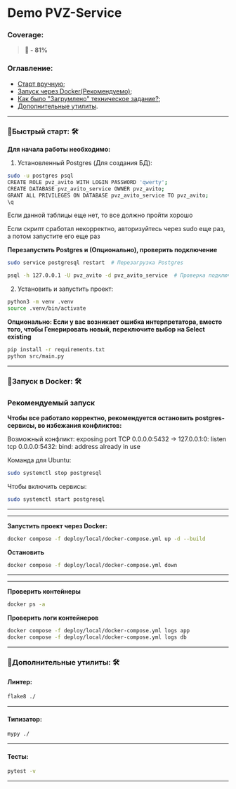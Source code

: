 # Demo PVZ-Service

### Coverage:
> **🔶 - 81%**

### Оглавление:

- [Старт вручную](#title1);
- [Запуск через Docker(Рекомендуемо)](#title2);
- [Как было "Загрумлено" техническое задание?](#title2);
- [Дополнительные утилиты](#title3).

---

### 🔹<a id="title1">Быстрый старт</a>: 🛠

**Для начала работы необходимо:**

1. Установленный Postgres (Для создания БД):

```bash
sudo -u postgres psql
CREATE ROLE pvz_avito WITH LOGIN PASSWORD 'qwerty';
CREATE DATABASE pvz_avito_service OWNER pvz_avito;
GRANT ALL PRIVILEGES ON DATABASE pvz_avito_service TO pvz_avito;
\q
```

Если данной таблицы еще нет, то все должно пройти хорошо

Если скрипт сработал некорректно, авторизуйтесь через sudo еще раз, а потом запустите его еще раз

**Перезапустить Postgres и (Опционально), проверить подключение**

```bash
sudo service postgresql restart  # Перезагрузка Postgres
```

```bash
psql -h 127.0.0.1 -U pvz_avito -d pvz_avito_service  # Проверка подключения
```

2. Установить и запустить проект:

```bash
python3 -m venv .venv
source .venv/bin/activate
```

**Опционально: Если у вас возникает ошибка интерпретатора, вместо того, чтобы Генерировать новый, переключите выбор на
Select existing**

```bash
pip install -r requirements.txt
python src/main.py
```

---

### 🔹<a id="title2">Запуск в Docker</a>: 🛠

### **Рекомендуемый запуск**

**Чтобы все работало корректно, рекомендуется остановить postgres-сервисы, во избежания конфликтов:**

Возможный конфликт: exposing port TCP 0.0.0.0:5432 -> 127.0.0.1:0: listen tcp 0.0.0.0:5432: bind: address already in
use

Команда для Ubuntu:

```bash
sudo systemctl stop postgresql 
```

Чтобы включить сервисы:

```bash
sudo systemctl start postgresql 
```

----------------------------------------------------------------------------------------------------------------------------
---

**Запустить проект через Docker:**

```bash
docker compose -f deploy/local/docker-compose.yml up -d --build  
```

**Остановить**

```bash
docker compose -f deploy/local/docker-compose.yml down
```

----------------------------------------------------------------------------------------------------------------------------
---
**Проверить контейнеры**

```bash
docker ps -a
```

**Проверить логи контейнеров**

```bash
docker compose -f deploy/local/docker-compose.yml logs app
docker compose -f deploy/local/docker-compose.yml logs db
```

---


### 🔹<a id="title3">Дополнительные утилиты</a>: 🛠

#### Линтер:

```bash
flake8 ./
```

---

#### Типизатор:

```bash
mypy ./
```

---

#### Тесты:

```bash
pytest -v
```

---
